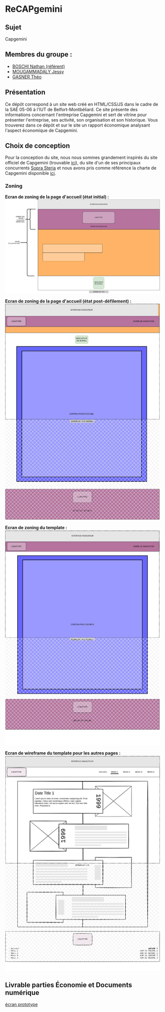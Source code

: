 # ReCAPgemini
## Sujet
Capgemini
## Membres du groupe :
 - [BOSCHI Nathan (référent)](mailto:nathan.boschi@edu.univ-fcomte.fr?subject=SAE_1_05_06)
 - [MOUGAMMADALY Jessy](mailto:jessy.mougammadaly@edu.univ-fcomte.fr?subject=SAE_1_05_06)
 - [GASNER Théo](mailto:theo.gasner@edu.univ-fcomte.fr?subject=SAE_1_05_06)

## Présentation
Ce dépôt correspond à un site web créé en HTML/CSS/JS dans le cadre de la SAÉ 05-06 à l'IUT de Belfort-Montbéliard. Ce site présente des informations concernant l'entreprise Capgemini et sert de vitrine pour présenter l'entreprise, ses activité, son organisation et son historique. Vous trouverez dans ce dépôt et sur le site un rapport économique analysant l'aspect économique de Capgemini.

## Choix de conception
Pour la conception du site, nous nous sommes grandement inspirés du site officiel de Capgemini (trouvable [ici](https://www.capgemini.com/fr-fr/)), du site d'un de ses principaux concurrents [Sopra Steria](https://www.soprasteria.fr/) et nous avons pris comme référence la charte de Capgemini disponible [ici](doc/charte_graphique.pdf).

### Zoning

**Ecran de zoning de la page d'accueil (état initial) :**\
![accueil_zonning_no-scroll](doc/zoning_accueil_noscroll.drawio.png)

**Ecran de zoning de la page d'accueil (état post-défilement) :**\
![accueil_zonning_scrolled](doc/zoning_accueil_scrolled.drawio.png)

**Ecran de zoning du template :**\
![page_zoning](doc/zoning_page.drawio.png)

**Ecran de wireframe du template pour les autres pages :**\
![page_wireframe](doc/wireframe_page_histoire.png)

## Livrable parties Économie et Documents numérique
[écran prototype](doc/groupe_nom1_nom2_nom3_nom4.pdf)
